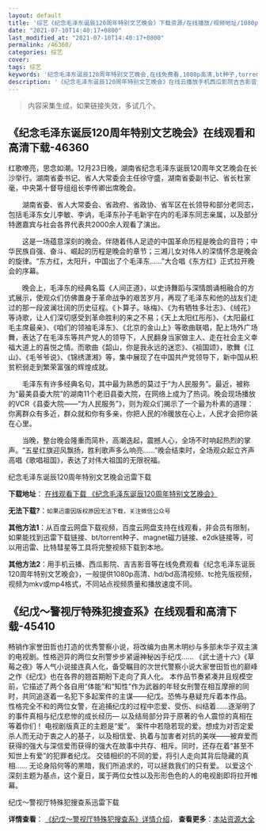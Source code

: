 ```yaml
---
layout: default
title: '综艺《纪念毛泽东诞辰120周年特别文艺晚会》下载资源/在线播放/视频地址/1080p/高清/蓝光'
date: "2021-07-10T14:40:17+0800"
last_modified_at: "2021-07-10T14:40:17+0800"
permalink: /46360/
categories: 综艺
cover:
tags: 综艺
keywords: '纪念毛泽东诞辰120周年特别文艺晚会,在线免费看,1080p高清,bt种子,torrent,百度云盘,magnet,磁力链,迅雷下载资源'
description: '《纪念毛泽东诞辰120周年特别文艺晚会》在线云播放手机西瓜影院吉吉影音免费看，1080p高清bd/hd未删减完整版和tc抢先枪版，mkv/mp4格式，附带bt/torrent种子、magnet/磁力链、百度云盘、网盘资源迅雷下载链接'
---
```


>内容采集生成，如果链接失效，多试几个。


## 《纪念毛泽东诞辰120周年特别文艺晚会》在线观看和高清下载-46360

红歌嘹亮，思念如潮。12月23日晚，湖南省纪念毛泽东诞辰120周年文艺晚会在长沙举行。湖南省委书记、省人大常委会主任徐守盛，湖南省委副书记、省长杜家毫，中央第十督导组组长李传卿出席晚会。</p>　　湖南省委、省人大常委会、省政府、省政协、省军区在长领导和部分老同志，包括毛泽东女儿李敏、李讷，毛泽东孙子毛新宇在内的毛泽东同志亲属，以及部分特邀嘉宾与社会各界代表共2000余人观看了演出。</p>　　这是一场蕴意深刻的晚会。伴随着伟人足迹的中国革命历程是晚会的音符；中华民族自强、奋斗、崛起的历程是晚会的章节；三湘儿女对伟人的深情怀念是晚会的旋律。&ldquo;东方红，太阳升，中国出了个毛泽东……”大合唱《东方红》正式拉开晚会的序幕。</p>　　晚会上，毛泽东的经典名篇《人间正道》，以史诗舞蹈与深情朗诵相融合的方式展示，使观众们仿佛置身于革命战争的艰苦岁月，再现了毛泽东和他的战友们走过的那一段波澜壮阔的历史征程。《卜算子。咏梅》、《为有牺牲多壮志》、《绒花》等诗歌，让人们深切感受到革命胜利的来之不易；《天上太阳红彤彤》、《太阳最红毛主席最亲》、《咱们的领袖毛泽东》、《北京的金山上》等歌曲联唱，配上场外广场舞，表达了在毛泽东等共产党人的领导下，人民翻身当家做主人、走在社会主义幸福大道上的喜悦之情。而歌曲《韶山，你是我永远的迷恋》、《祖国颂》，歌舞《江山》、《毛爷爷说》、《锦绣潇湘》等，集中展现了在中国共产党领导下，新中国从积贫积弱走到繁荣富强的辉煌成就。</p>　　毛泽东有许多经典名句，其中最为熟悉的莫过于&ldquo;为人民服务&rdquo;。最近，被称为&ldquo;最美县委大院&rdquo;的湖南11个老旧县委大院，在网络上成为了热词。晚会现场播放的VCR《县委大院&mdash;—“为人民服务&rdquo;》，则为观众们揭示了一个最为朴素的道理：你离群众有多近，群众就和你有多亲，你把人民的冷暖放在心上，人民才会把你装在心里。</p>　　当晚，整台晚会隆重而简朴，高潮迭起，震撼人心，全场不时响起热烈的掌声。&ldquo;五星红旗迎风飘扬，胜利歌声多么响亮&hellip;…”晚会结束时，全场观众起立齐声高唱《歌唱祖国》，表达了对伟大祖国的无限祝福。<br />


纪念毛泽东诞辰120周年特别文艺晚会迅雷下载

**下载地址**： [在线观看下载 《纪念毛泽东诞辰120周年特别文艺晚会》](https://www.993dy.com//vod-detail-id-3484.html) 


**无法下载?**：`如果迅雷因版权原因无法下载，关注微信公众号 `

**其他方法1**：从百度云网盘下载视频，百度云网盘支持在线观看，非会员有限制，如果能找到迅雷下载链接、bt/torrent种子、magnet磁力链接、e2dk链接等，可以用迅雷、比特彗星等工具将完整视频下载到本地。

**其他方法2**：用手机云播、西瓜影院、吉吉影音等在线免费观看《纪念毛泽东诞辰120周年特别文艺晚会》，一般提供1080p高清、hd/bd高清视频、tc抢先版视频，视频为mkv或mp4格式，不同站点视频质量和播放速度不同。


## 《纪戊～警视厅特殊犯搜查系》在线观看和高清下载-45410

畅销作家誉田哲也打造的优秀警察小说，将改编为由黑木明纱与多部未华子双主演的电视剧。性格迥异的两位女刑警步步紧逼神秘凶手纪戊&hellip;… 《武士道十六》《草莓之夜》等人气小说接连真人化，备受瞩目的次世代警察小说大家誉田哲也的巅峰之作《纪戊》也在各界的翘首期盼下走向了真人化。 本作品节奏紧凑并且规模空前，它描述了两个各自用&ldquo;体能”和&ldquo;知性&rdquo;作为武器的年轻女刑警在相互摩擦的同时，共同追逐着一名犯下多起案件的主谋——纪戊。恐怖与悬疑充斥着本作品。 性格完全不和的两位女警，在追捕纪戊的过程中恋爱、受伤、纠结着……逐渐明了的事件真相与纪戊悲惨的成长经历&mdash; 以及结局部分异于原著的令人震惊的真相在等着你们！ 电视剧版真正的主题是“爱&rdquo;。 案件中若隐若现的爱。想成为对否定爱杀人而无动于衷之人的基子，以及相信爱、执着与加害者对抗的美咲——被弃爱而获得的强大与深信爱而获得的强大在故事中共存、相斥。同时，还存在着“甚至不知世上有爱”的犯罪者纪戊。 交错相织的不同的爱，将引人走向其背后隐藏的真相&hellip;… 无论身陷何等的黑暗，我们所追求的，可以拯救我们的只有爱。 以爱这个深刻主题为基点，这个夏日，属于两位女性以及形形色色的人的电视剧即将拉开帷幕。


纪戊～警视厅特殊犯搜查系迅雷下载

**详情查看**： [《纪戊～警视厅特殊犯搜查系》详情介绍](/movie/45410/)， **查看更多**：[本站资源大全](/movie/t/all/)

